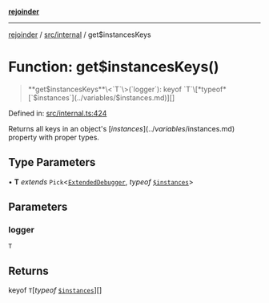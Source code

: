 [**rejoinder**](../../../README.md)

***

[rejoinder](../../../README.md) / [src/internal](../README.md) / get$instancesKeys

# Function: get$instancesKeys()

> **get$instancesKeys**\<`T`\>(`logger`): keyof `T`\[*typeof* [`$instances`](../variables/$instances.md)\][]

Defined in: [src/internal.ts:424](https://github.com/Xunnamius/rejoinder/blob/f0345f969b3e8ccfc9a4dc96e3a670ff5e335f69/src/internal.ts#L424)

Returns all keys in an object's [$instances](../variables/$instances.md) property with proper
types.

## Type Parameters

• **T** *extends* `Pick`\<[`ExtendedDebugger`](../../interfaces/ExtendedDebugger.md), *typeof* [`$instances`](../variables/$instances.md)\>

## Parameters

### logger

`T`

## Returns

keyof `T`\[*typeof* [`$instances`](../variables/$instances.md)\][]
